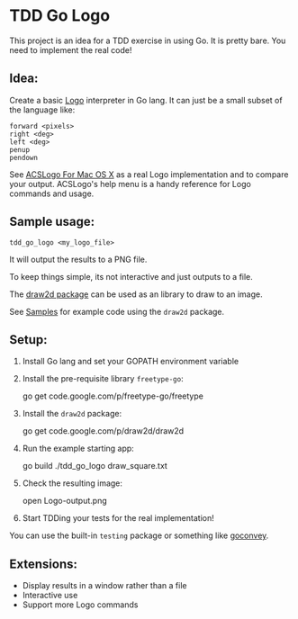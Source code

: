 TDD Go Logo
===========

This project is an idea for a TDD exercise in using Go.  It is pretty bare.  You need to implement the real code!

Idea:
-----

Create a basic [Logo](http://en.wikipedia.org/wiki/Logo_%28programming_language%29) interpreter in Go lang.  It can just be a small subset of the language like:

    forward <pixels> 
    right <deg>
    left <deg> 
    penup
    pendown

See [ACSLogo For Mac OS X](http://www.alancsmith.co.uk/logo/) as a real Logo implementation and to compare your output.  ACSLogo's help menu is a handy reference for Logo commands and usage.

Sample usage:
------------

    tdd_go_logo <my_logo_file>

It will output the results to a PNG file.

To keep things simple, its not interactive and just outputs to a file.

The [draw2d package](https://code.google.com/p/draw2d/) can be used as an library to draw to an image.

See [Samples](https://code.google.com/p/draw2d/wiki/Samples) for example code using the `draw2d` package.

Setup:
------

1. Install Go lang and set your GOPATH environment variable

2. Install the pre-requisite library `freetype-go`:

    go get code.google.com/p/freetype-go/freetype

4. Install the `draw2d` package:

    go get code.google.com/p/draw2d/draw2d

5. Run the example starting app:

    go build
    ./tdd_go_logo draw_square.txt

6. Check the resulting image:

    open Logo-output.png 

6. Start TDDing your tests for the real implementation!

You can use the built-in `testing` package or something like [goconvey](http://goconvey.co/).

Extensions:
-----------

* Display results in a window rather than a file
* Interactive use
* Support more Logo commands

